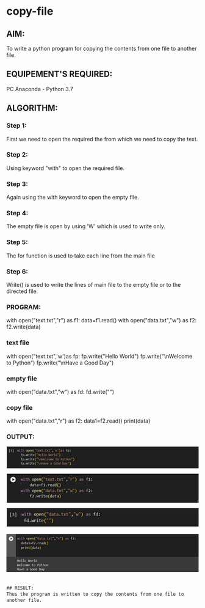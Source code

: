 # copy-file
## AIM:
To write a python program for copying the contents from one file to another file.
## EQUIPEMENT'S REQUIRED: 
PC
Anaconda - Python 3.7
## ALGORITHM: 
### Step 1:
First we need to open the required the from which we need to copy the text.

### Step 2:
Using keyword "with" to open the required file.

### Step 3:
Again using the with keyword to open the empty file.

### Step 4:
The empty file is open by using 'W' which is used to write only.

### Step 5:
The for function is used to take each line from the main file

### Step 6:
Write() is used to write the lines of main file to the empty file or to the directed file.

### PROGRAM:

with open("text.txt","r") as f1:
    data=f1.read()
with open("data.txt","w") as f2:
    f2.write(data)

### text file

with open("text.txt",'w')as fp:
  fp.write("Hello World")
  fp.write("\nWelcome to Python")
  fp.write("\nHave a Good Day")

### empty file

with open("data.txt","w") as fd:
 fd.write("")

### copy file

with open("data.txt","r") as f2:
  data1=f2.read()
  print(data)

### OUTPUT:

![Alt text](<Screenshot 2023-12-25 140032.png>)

![Alt text](<Screenshot 2023-12-25 140053.png>)



```

## RESULT:
Thus the program is written to copy the contents from one file to another file.
